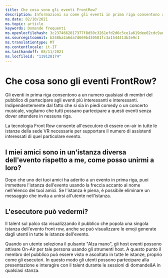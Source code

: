 ```yaml
---
title: Che cosa sono gli eventi FrontRow?
description: Informazioni su come gli eventi in prima riga consentono agli utenti di essere sempre più vicini e personali negli eventi AltspaceVR.
ms.date: 02/10/2021
ms.topic: article
keywords: Domande frequenti
ms.openlocfilehash: 3c2374662017377f8d50c3261efd2d6c5ce1a619dee02cdc9ad16d6e48436694
ms.sourcegitcommit: b248ba2a6da7d669b430581fc3a1544413b2e9c1
ms.translationtype: MT
ms.contentlocale: it-IT
ms.lasthandoff: 08/11/2021
ms.locfileid: "119128174"
---
```

# <a name="what-are-frontrow-events"></a>Che cosa sono gli eventi FrontRow? 

Gli eventi in prima riga consentono a un numero qualsiasi di membri del pubblico di partecipare agli eventi più interessanti e interessanti. Indipendentemente dal fatto che si sia in piedi comedy o un concerto musicale, vogliamo che tutti possano partecipare a questi eventi senza dover attendere in nessuna riga. 

La tecnologia Front Row consente all'esecutore di essere on-air in tutte le istanze della sede VR necessarie per supportare il numero di assistenti interessati di quel particolare evento. 

## <a name="my-friends-are-in-a-different-instance-of-the-event-than-me-how-can-i-join-them"></a>I miei amici sono in un'istanza diversa dell'evento rispetto a me, come posso unirmi a loro?

Dopo che uno dei tuoi amici ha aderito a un evento in prima riga, puoi immettere l'istanza dell'evento usando la freccia accanto al nome nell'elenco dei tuoi amici. Se l'istanza è piena, è possibile eliminare un messaggio che invita a unirsi all'utente nell'istanza. 

## <a name="can-the-performer-see-me"></a>L'esecutore può vedermi?

Il talent sul palco sta visualizzando il pubblico che popola una singola istanza dell'evento front row, anche se può visualizzare le emoji generate dagli utenti in tutte le istanze dell'evento.

Quando un utente seleziona il pulsante "Alza mano", gli host eventi possono attivare On-Air per tale persona usando gli strumenti host. A questo punto il membro del pubblico può essere visto e ascoltato in tutte le istanze, proprio come gli esecutori. In questo modo gli utenti possono partecipare alla presentazione e interagire con il talent durante le sessioni di domande&A in qualsiasi stanza.